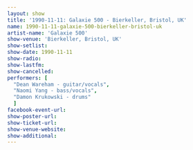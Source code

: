 ```yaml
---
layout: show
title: '1990-11-11: Galaxie 500 - Bierkeller, Bristol, UK'
name: 1990-11-11-galaxie-500-bierkeller-bristol-uk
artist-name: 'Galaxie 500'
show-venue: 'Bierkeller, Bristol, UK'
show-setlist: 
show-date: 1990-11-11
show-radio: 
show-lastfm: 
show-cancelled: 
performers: [
  "Dean Wareham - guitar/vocals",
  "Naomi Yang - bass/vocals",
  "Damon Krukowski - drums"
  ]
facebook-event-url: 
show-poster-url: 
show-ticket-url: 
show-venue-website: 
show-additional: 
---
```


